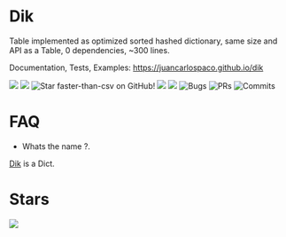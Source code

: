 # Dik

Table implemented as optimized sorted hashed dictionary, same size and API as a Table, 0 dependencies, ~300 lines.

Documentation, Tests, Examples: https://juancarlospaco.github.io/dik

![](https://img.shields.io/github/languages/top/juancarlospaco/dik?style=for-the-badge)
![](https://img.shields.io/github/languages/count/juancarlospaco/dik?logoColor=green&style=for-the-badge)
![](https://img.shields.io/github/stars/juancarlospaco/dik?style=for-the-badge "Star faster-than-csv on GitHub!")
![](https://img.shields.io/maintenance/yes/2021?style=for-the-badge)
![](https://img.shields.io/github/languages/code-size/juancarlospaco/dik?style=for-the-badge)
![](https://img.shields.io/github/issues-raw/juancarlospaco/dik?style=for-the-badge "Bugs")
![](https://img.shields.io/github/issues-pr-raw/juancarlospaco/dik?style=for-the-badge "PRs")
![](https://img.shields.io/github/last-commit/juancarlospaco/dik?style=for-the-badge "Commits")


# FAQ

- Whats the name ?.

[Dik](https://en.wikipedia.org/wiki/Dik-dik) is a Dict.


# Stars

![](https://starchart.cc/juancarlospaco/dik.svg)
